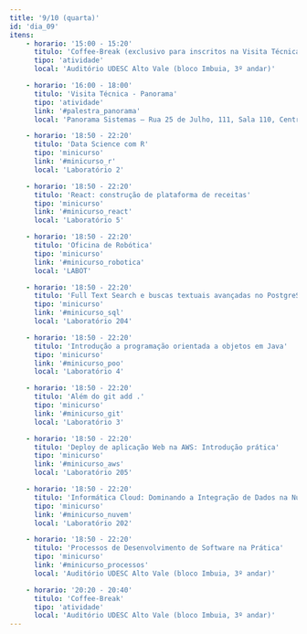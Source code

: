 ```yaml
---
title: '9/10 (quarta)'
id: 'dia_09'
itens:
    - horario: '15:00 - 15:20'
      titulo: 'Coffee-Break (exclusivo para inscritos na Visita Técnica)'
      tipo: 'atividade'
      local: 'Auditório UDESC Alto Vale (bloco Imbuia, 3º andar)'

    - horario: '16:00 - 18:00'
      titulo: 'Visita Técnica - Panorama'
      tipo: 'atividade'
      link: '#palestra_panorama'
      local: 'Panorama Sistemas – Rua 25 de Julho, 111, Sala 110, Centro - Ibirama/SC'

    - horario: '18:50 - 22:20'
      titulo: 'Data Science com R'
      tipo: 'minicurso'
      link: '#minicurso_r'
      local: 'Laboratório 2'

    - horario: '18:50 - 22:20'
      titulo: 'React: construção de plataforma de receitas'
      tipo: 'minicurso'
      link: '#minicurso_react'
      local: 'Laboratório 5'

    - horario: '18:50 - 22:20'
      titulo: 'Oficina de Robótica'
      tipo: 'minicurso'
      link: '#minicurso_robotica'
      local: 'LABOT'

    - horario: '18:50 - 22:20'
      titulo: 'Full Text Search e buscas textuais avançadas no PostgreSQL'
      tipo: 'minicurso'
      link: '#minicurso_sql'
      local: 'Laboratório 204'

    - horario: '18:50 - 22:20'
      titulo: 'Introdução a programação orientada a objetos em Java'
      tipo: 'minicurso'
      link: '#minicurso_poo'
      local: 'Laboratório 4'

    - horario: '18:50 - 22:20'
      titulo: 'Além do git add .'
      tipo: 'minicurso'
      link: '#minicurso_git'
      local: 'Laboratório 3'

    - horario: '18:50 - 22:20'
      titulo: 'Deploy de aplicação Web na AWS: Introdução prática'
      tipo: 'minicurso'
      link: '#minicurso_aws'
      local: 'Laboratório 205'

    - horario: '18:50 - 22:20'
      titulo: 'Informática Cloud: Dominando a Integração de Dados na Nuvem'
      tipo: 'minicurso'
      link: '#minicurso_nuvem'
      local: 'Laboratório 202'

    - horario: '18:50 - 22:20'
      titulo: 'Processos de Desenvolvimento de Software na Prática'
      tipo: 'minicurso'
      link: '#minicurso_processos'
      local: 'Auditório UDESC Alto Vale (bloco Imbuia, 3º andar)'

    - horario: '20:20 - 20:40'
      titulo: 'Coffee-Break'
      tipo: 'atividade'
      local: 'Auditório UDESC Alto Vale (bloco Imbuia, 3º andar)'
---
```

